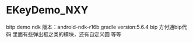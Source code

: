 # EKeyDemo_NXY
bitp demo
ndk 版本：android-ndk-r16b
gradle version:5.6.4
bip 方付通bip代码
里面有些弹出框之类的模块，还有自定义圆 等等
